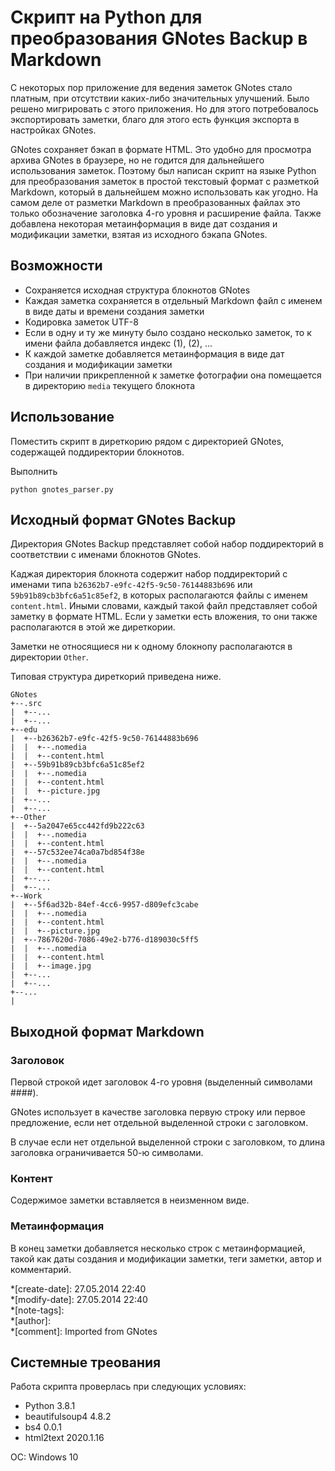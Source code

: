 # Скрипт на Python для преобразования GNotes Backup в Markdown

С некоторых пор приложение для ведения заметок GNotes стало платным, при отсутствии каких-либо значительных улучшений. Было решено мигрировать с этого приложения. Но для этого потребовалось экспортировать заметки, благо для этого есть функция экспорта в настройках GNotes.

GNotes сохраняет бэкап в формате HTML. Это удобно для просмотра архива GNotes в браузере, но не годится для дальнейшего использования заметок. Поэтому был написан скрипт на языке Python для преобразования заметок в простой текстовый формат с разметкой Markdown, который в дальнейшем можно использовать как угодно. На самом деле от разметки Markdown в преобразованных файлах это только обозначение заголовка 4-го уровня и расширение файла. Также добавлена некоторая метаинформация в виде дат создания и модификации заметки, взятая из исходного бэкапа GNotes.

## Возможности

- Сохраняется исходная структура блокнотов GNotes
- Каждая заметка сохраняется в отдельный Markdown файл с именем в виде даты и времени создания заметки
- Кодировка заметок UTF-8
- Если в одну и ту же минуту было создано несколько заметок, то к имени файла добавляется индекс (1), (2), ...
- К каждой заметке добавляется метаинформация в виде дат создания и модификации заметки
- При наличии прикрепленной к заметке фотографии она помещается в директорию `media` текущего блокнота

## Использование

Поместить скрипт в диреткорию рядом с директорией GNotes, содержащей поддиректории блокнотов.

Выполнить 

```
python gnotes_parser.py
```

## Исходный формат GNotes Backup

Директория GNotes Backup представляет собой набор поддиректорий в соответствии с именами блокнотов GNotes.

Каджая директория блокнота содержит набор поддиректорий с именами типа `b26362b7-e9fc-42f5-9c50-76144883b696` или `59b91b89cb3bfc6a51c85ef2`, в которых располагаются файлы с именем `content.html`. Иными словами, каждый такой файл представляет собой заметку в формате HTML. Если у заметки есть вложения, то они также располагаются в этой же диреткории.

Заметки не относящиеся ни к одному блокнопу располагаются в директории `Other`.

Типовая структура диреткорий приведена ниже.

```
GNotes
+--.src
|  +--...
|  +--...
+--edu
|  +--b26362b7-e9fc-42f5-9c50-76144883b696
|  |  +--.nomedia
|  |  +--content.html
|  +--59b91b89cb3bfc6a51c85ef2
|  |  +--.nomedia
|  |  +--content.html
|  |  +--picture.jpg
|  +--...
|  +--...
+--Other
|  +--5a2047e65cc442fd9b222c63
|  |  +--.nomedia
|  |  +--content.html
|  +--57c532ee74ca0a7bd854f38e
|  |  +--.nomedia
|  |  +--content.html
|  +--...
|  +--...
+--Work
|  +--5f6ad32b-84ef-4cc6-9957-d809efc3cabe
|  |  +--.nomedia
|  |  +--content.html
|  |  +--picture.jpg
|  +--7867620d-7086-49e2-b776-d189030c5ff5
|  |  +--.nomedia
|  |  +--content.html
|  |  +--image.jpg
|  +--...
|  +--...
+--...
|
```

## Выходной формат Markdown

### Заголовок

Первой строкой идет заголовок 4-го уровня (выделенный символами ####). 

GNotes использует в качестве заголовка первую строку или первое предложение, если нет отдельной выделенной строки с заголовком.

В случае если нет отдельной выделенной строки с заголовком, то длина заголовка ограничивается 50-ю символами.

### Контент

Содержимое заметки вставляется в неизменном виде.

### Метаинформация

В конец заметки добавляется несколько строк с метаинформацией, такой как даты создания и модификации заметки, теги заметки, автор и комментарий.

*[create-date]: 27.05.2014 22:40  
*[modify-date]: 27.05.2014 22:40  
*[note-tags]:   
*[author]:   
*[comment]: Imported from GNotes  

## Системные треования

Работа скрипта проверлась при следующих условиях:

- Python         3.8.1
- beautifulsoup4 4.8.2
- bs4            0.0.1
- html2text      2020.1.16

ОС: Windows 10
